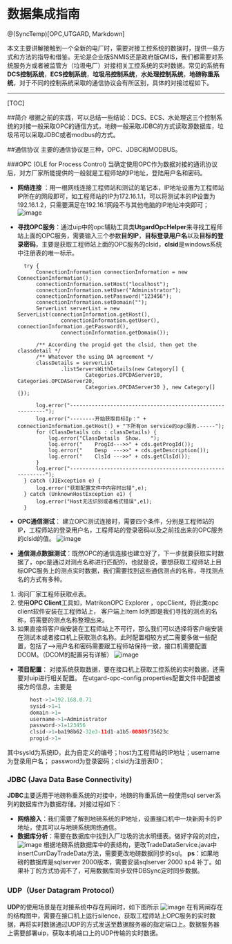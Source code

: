 # 数据集成指南

@(SyncTemp)[OPC,UTGARD, Markdown]

本文主要讲解接触到一个全新的电厂时，需要对接工控系统的数据时，提供一些方式和方法的指导和借鉴。无论是企业版SNMIS还是政府版GMIS，我们都需要对系统服务方或者被监管方（垃圾电厂）对接相关工控系统的实时数据。常见的系统有**DCS控制系统**，**ECS控制系统**，**垃圾吊控制系统**，**水处理控制系统**，**地磅称重系统**，对于不同的控制系统采取的通信协议会有所区别，具体的对接过程如下。

-----------------

[TOC]

##简介
根据之前的实践，可以总结一些结论：DCS、ECS、水处理这三个控制系统的对接一般采取OPC的通信方式，地磅一般采取JDBC的方式读取源数据库，垃圾吊可以采取JDBC或者modbus的方式。

##通信协议
主要的通信协议是三种，OPC、JDBC和MODBUS。

###OPC (OLE for Process Control)
当确定使用OPC作为数据对接的通讯协议后，对方厂家所能提供的一般就是工程师站的IP地址，登陆用户名和密码。

- **网络连接** ：用一根网线连接工程师站和测试的笔记本，IP地址设置为工程师站IP所在的网段即可，如工程师站的IP为172.16.1.1，可以将测试本的IP设置为192.16.1.2，只需要满足在192.16.1网段不与其他电脑的IP地址冲突即可；
![image](http://7xr1w9.com1.z0.glb.clouddn.com/wangluolianjie.png)

- **寻找OPC服务**：通过uip中的opc辅助工具类**UtgardOpcHelper**来寻找工程师站上面的OPC服务，需要输入三个参数**目的IP**，**目标登录用户名**以及**目标的登录密码**，主要是获取工程师站上面的OPC服务的clsid，**clsid**是windows系统中注册表的唯一标示。


        try {
            ConnectionInformation connectionInformation = new ConnectionInformation();
            connectionInformation.setHost("localhost");
            connectionInformation.setUser("Administrator");
            connectionInformation.setPassword("123456");
            connectionInformation.setDomain("");
            ServerList serverList = new ServerList(connectionInformation.getHost(),
                    connectionInformation.getUser(), connectionInformation.getPassword(),
                    connectionInformation.getDomain());

            /** According the progid get the clsid, then get the classdetail */
            /** Whatever the using DA agreement */
            classDetails = serverList
                    .listServersWithDetails(new Category[] {
                            Categories.OPCDAServer10, Categories.OPCDAServer20,
                            Categories.OPCDAServer30 }, new Category[] {});

            log.error("-----------------------------------------------------------");
            log.error("--------开始获取目标Ip：" + connectionInformation.getHost() + "下所有on service的opc服务.-----");
            for (ClassDetails cds : classDetails) {
                log.error("ClassDetails  Show.   ");
                log.error("    ProgId--->>" + cds.getProgId());
                log.error("    Desp  --->>" + cds.getDescription());
                log.error("    ClsId --->>" + cds.getClsId());
            }
            log.error("-----------------------------------------------------------");
        } catch (JIException e) {
            log.error("获取配置文件中内容时出错",e);
        } catch (UnknownHostException e1) {
            log.error("Host无法识别或者格式错误",e1);
        }

- **OPC通信测试**： 建立OPC测试连接时，需要四个条件，分别是工程师站的IP，工程师站的登录用户名，工程师站的登录密码以及之前找出来的OPC服务的clsid的值。
![image](http://7xr1w9.com1.z0.glb.clouddn.com/opcceshi.png)

- **通信测点数据测试**：既然OPC的通信连接也建立好了，下一步就要获取实时数据了，opc是通过对测点名称进行匹配的，也就是说，要想获取工程师站上目标OPC服务上的测点实时数据，我们需要找到这些通信测点的名称，寻找测点名的方式有多种。
1. 询问厂家工程师获取点表。
2. 使用**OPC Client**工具如，MatrikonOPC Explorer ，opcClient，将此类opc client软件安装在工程师站上，
客户端上Item Id列即是我们寻找的测点的名称，将需要的测点名称整理出来。
3. 如果直接将客户端安装在工程师站上不可行，那么我们可以选择将客户端安装在测试本或者接口机上获取测点名称。此时配置相较方式二需要多做一些配置，包括了-->用户名和密码需要跟工程师站保持一致，接口机需要配置DCOM。（DCOM的配置另有详解）
![image](http://7xr1w9.com1.z0.glb.clouddn.com/opcclient.jpg)

- **项目配置**： 对接系统获取数据，要在接口机上获取工控系统的实时数据，还需要对uip进行相关配置。
在utgard-opc-config.properties配置文件中配置被接方的信息，主要是
    
    ``` java
        host->1=192.168.0.71
        sysid->1=1
        domain->1=
        username->1=Administrator
        password->1=123456
        clsid->1=ba198b62-32e3-11d1-a1b5-00805f35623c
        progid->1=
    ```
其中sysId为系统ID，此为自定义的编号；host为工程师站的IP地址；username为登录用户名；
password为登录密码；clsid为注册表ID；

### JDBC (Java Data Base Connectivity)
**JDBC**主要适用于地磅称重系统的对接中，地磅的称重系统一般使用sql server系列的数据库作为数据存储。对接过程如下：
- **网络接入**：我们需要了解到地磅系统的IP地址，设置接口机中一块新网卡的IP地址，使其可以与地磅系统网络通信。
- **数据库分析**：需要在数据库中找到入厂垃圾的流水明细表。做好字段的对应，
![image](http://7xr1w9.com1.z0.glb.clouddn.com/trade.png)
根据地磅系统数据库中的表结构，更改TradeDataService.java中insertCurrDayTradeData方法，需要更改地磅数据同步的sql。
**ps**：如果地磅的数据库是sqlserver 2000版本，需要安装sqlserver 2000 sp4 补丁。如果补丁的方式协调不了，可用数据库同步软件DBSync定时同步数据。

### UDP（User Datagram Protocol）
**UDP**的使用场景是在对接系统中存在网闸时，如下图所示
![image](http://7xr1w9.com1.z0.glb.clouddn.com/udp.png)
在有网闸存在的结构图中，需要在接口机上运行silence，获取工程师站上OPC服务的实时数据，再将实时数据通过UDP的方式发送至数据服务器的指定端口上。数据服务器上需要部署uip，获取本机端口上的UDP传输的实时数据。
